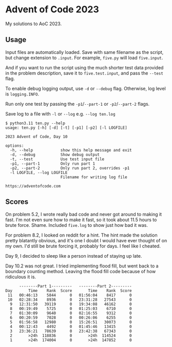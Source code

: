 # Advent of Code 2023

My solutions to AoC 2023.

## Usage

Input files are automatically loaded. Save with same filename as the script, but change extension to `.input`. For example, `five.py` will load `five.input`.

And if you want to run the script using the much shorter test data provided in the problem description, save it to `five.test.input`, and pass the `--test` flag.

To enable debug logging output, use `-d` or `--debug` flag. Otherwise, log level is `logging.INFO`.

Run only one test by passing the `-p1`/`--part-1` or `-p2`/`--part-2` flags. 

Save log to a file with `-l` or `--log` e.g. `--log ten.log`

```
$ python3.11 ten.py --help
usage: ten.py [-h] [-d] [-t] [-p1] [-p2] [-l LOGFILE]

2023 Advent of Code, Day 10

options:
  -h, --help            show this help message and exit
  -d, --debug           Show debug output
  -t, --test            Use test input file
  -p1, --part-1         Only run part 1
  -p2, --part-2         Only run part 2, overrides -p1
  -l LOGFILE, --log LOGFILE
                        Filename for writing log file

https://adventofcode.com
```

## Scores

On problem 5.2, I wrote really bad code and never got around to making it fast. I'm not even sure how to make it fast, so it took about 11.5 hours to brute force. Shame. Included `five.log` to show just how bad it was.

For problem 8.2, I looked on reddit for a hint. The hint made the solution pretty blatantly obvious, and it's one I doubt I would have ever thought of on my own. I'd still be brute forcing it, probably for days. I feel like I cheated.

Day 9, I decided to sleep like a person instead of staying up late.

Day 10.2 was not great. I tried implementing flood fill, but went back to a boundary counting method. Leaving the flood fill code because of how ridiculous it is.

```
      --------Part 1---------   --------Part 2---------
Day       Time    Rank  Score       Time    Rank  Score
 11   00:46:13    5844      0   01:56:04    8417      0
 10   02:28:34    8936      0   23:31:28   27543      0
  9   12:31:50   39119      0   19:34:08   46162      0
  8   00:19:49    5725      0   01:25:03    6710      0
  7   01:30:09    9640      0   02:16:55    9312      0
  6   00:20:59    7028      0   00:26:06    6255      0
  5   01:56:58   12980      0   15:26:51   30073      0
  4   00:12:43    4492      0   01:45:46   13415      0
  3   23:36:21   78639      0   23:42:38   67343      0
  2       >24h  118836      0       >24h  114524      0
  1       >24h  174004      0       >24h  147852      0
```
